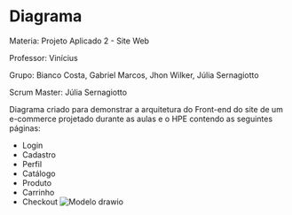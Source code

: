 # Diagrama
Materia: Projeto Aplicado 2 - Site Web

Professor: Vinícius

Grupo: Bianco Costa, Gabriel Marcos, Jhon Wilker, Júlia Sernagiotto

Scrum Master: Júlia Sernagiotto

Diagrama criado para demonstrar a arquitetura do Front-end do site de um e-commerce projetado durante as aulas e o HPE contendo as seguintes páginas:
* Login
* Cadastro
* Perfil
* Catálogo
* Produto
* Carrinho
* Checkout
![Modelo drawio](https://github.com/Gabrieldnb7/diagrama-drawio/assets/128320120/85c37f93-ccb2-4790-a80e-3b471e431a98)


